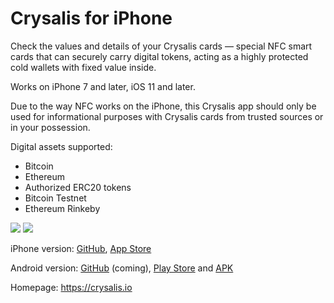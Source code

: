 # Crysalis for iPhone

Check the values and details of your Crysalis cards — special NFC smart cards that can securely carry digital tokens, acting as a highly protected cold wallets with fixed value inside.

Works on iPhone 7 and later, iOS 11 and later.

Due to the way NFC works on the iPhone, this Crysalis app should only be used for informational purposes with Crysalis cards from trusted sources or in your possession.

Digital assets supported:
* Bitcoin
* Ethereum
* Authorized ERC20 tokens
* Bitcoin Testnet
* Ethereum Rinkeby

[<img src="https://upload.wikimedia.org/wikipedia/commons/0/0f/Available_on_the_App_Store_%28black%29_SVG.svg">](https://itunes.apple.com/app/crysalis/id1354868448)
[<img src="https://upload.wikimedia.org/wikipedia/commons/c/cd/Get_it_on_Google_play.svg">](https://play.google.com/store/apps/details?id=com.crysalis.wallet)

iPhone version: [GitHub](https://github.com/Synectify/crysalis-app-ios), [App Store](https://itunes.apple.com/app/crysalis/id1354868448)

Android version:
[GitHub](https://github.com/Synectify/crysalis-app-android) (coming), 
[Play Store](https://play.google.com/store/apps/details?id=com.crysalis.wallet)
and
[APK](https://crysalis.com/apk)

Homepage: https://crysalis.io
